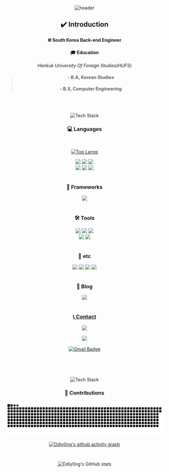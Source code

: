 <div align="center">
  <!--Header-->
  
  ![header](https://capsule-render.vercel.app/api?type=waving&text=Ddiyong%20Github&color=gradient&height=200)
  
</div>


<div align="center">
  <!--Body-->
  
  ## ✔️ Introduction
  #### 🌐 South Korea Back-end Engineer<br/>
  #### :mortar_board: Education
  _Hankuk University Of Foreign Studies(HUFS)_
  > #### - B.A, Korean Studies
  > #### - B.S, Computer Engineering
  <br/>
  <br/>

</div>

<div align="center">  

  ![Tech Stack](https://capsule-render.vercel.app/api?type=blur&text=Tech%20Stack&color=gradient&height=200&fontSize=50)
  
  ### 💻 Languages

  <br/>

  [![Top Langs](https://github-readme-stats.vercel.app/api/top-langs/?username=Ddiy0ng&layout=donut&theme=gotham)](https://github.com/Ddiy0ng/github-readme-stats) 
  
  <!--Java-->
  <img src="https://img.shields.io/badge/java-007396?&style=for-the-badge&logo=java&logoColor=white" />
  <!--JavaScript-->
  <img src="https://img.shields.io/badge/javascript-%23F7DF1E.svg?&style=for-the-badge&logo=javascript&logoColor=white" />
  <!--HTML5-->
  <img src="https://img.shields.io/badge/HTML5-e34f26?style=for-the-badge&logo=HTML5&logoColor=white"/>

  <br/>
  <!--CSS-->
  <img src="https://img.shields.io/badge/CSS3-1572b6?style=for-the-badge&logo=CSS3&logoColor=white"/>
  <!--C++-->
  <img src="https://img.shields.io/badge/C++-00599c?style=for-the-badge&logo=C%2B%2B&logoColor=white"/>
  <!--SQL-->
  <img src="https://img.shields.io/badge/SQL-e38c00?style=for-the-badge&logo=sql&logoColor=white"/>
  
  <br/>
  <br/>
  
  ### 🌱 Frameworks
  <!--Spring-->
  <img src="https://img.shields.io/badge/Spring-6db33f?style=for-the-badge&logo=spring&logoColor=white"/>
  <br/>
  <br/>
  
  ### 🛠️ Tools
  <!--Intellij-->
  <img src="https://img.shields.io/badge/Intellij IDEA-000000?style=for-the-badge&logo=intellijidea&logoColor=white"/>
  <!--vscode-->
  <img src="https://img.shields.io/badge/VS Code-007ACC?style=for-the-badge&logo=visualstudiocode&logoColor=white"/>
  <!--vs-->
  <img src="https://img.shields.io/badge/Visual Studio-5C2D91?style=for-the-badge&logo=visualstudio&logoColor=white"/>
  
  <br/>
  <!--eclipse-->
  <img src="https://img.shields.io/badge/Eclipse IDE-2C2255?style=for-the-badge&logo=eclipseide&logoColor=white"/>
  <!--postman-->
  <img src="https://img.shields.io/badge/Postman-FF6C37?style=for-the-badge&logo=postman&logoColor=white"/>

  <br/>
  <br/>
  
  ### 🧰 etc
  <!--Slack-->
  <img src="https://img.shields.io/badge/Slack-4A154B?style=for-the-badge&logo=slack&logoColor=white"/>
  <!--gitHub-->
  <img src="https://img.shields.io/badge/GitHub-181717?style=for-the-badge&logo=github&logoColor=white"/>
  <!--firebase-->
  <img src="https://img.shields.io/badge/Firebase-DD2C00?style=for-the-badge&logo=firebase&logoColor=white"/>
  <!--MySQL-->
  <img src="https://img.shields.io/badge/MySQL-4479A1?style=for-the-badge&logo=mysql&logoColor=white"/>
  
  <br/>
  <br/>

  ### 📝 Blog
  <!--tistory-->
  <a href="https://bueong0627.tistory.com/"><img src="https://img.shields.io/badge/Tistory-000000?style=for-the-badge&logo=tistory&logoColor=white"/>
  <br/>
  <br/>
  
  ### 📞 Contact
  <!--kakaoTalk-->
  <a href="https://open.kakao.com/o/s4umxCyh"><img src="https://img.shields.io/badge/KakaoTalk-FFCD00?style=for-the-badge&logo=kakaotalk&logoColor=white"/>
  <!--instagram-->
  <a href="https://www.instagram.com/gum_ba__?igsh=bGVvbXdibjRnOG95"><img src="https://img.shields.io/badge/Instagram-FF0069?style=for-the-badge&logo=instagram&logoColor=white"/>
  <!--gmail-->
  [![Gmail Badge](https://img.shields.io/badge/bueong0627@gmail.com-d14836?style=for-the-badge&logo=Gmail&logoColor=white&link=mailto:snugyun01@gmail.com)](mailto:bueong0627@gmail.com)
 
  <br/>
  <br/>
  <br/>

 </div>

 <div align="center">  
   
  ![Tech Stack](https://capsule-render.vercel.app/api?type=blur&text=Git%20Activity&color=gradient&height=200&fontSize=50)


### 🌳 Contributions
<img src="https://github.com/Ddiy0ng/Ddiy0ng/blob/output/github-snake-dark.svg">
  
[![Ddiy0ng's github activity graph](https://github-readme-activity-graph.vercel.app/graph?username=Ddiy0ng&theme=gotham)](https://github.com/Ddiy0ng/github-readme-activity-graph)
  
  <br/>

</div>

<div align="center">  
  
  ![Ddiy0ng's GitHub stats](https://github-readme-stats.vercel.app/api?username=Ddiy0ng&theme=gotham&show_icons=true)
    

</div>
